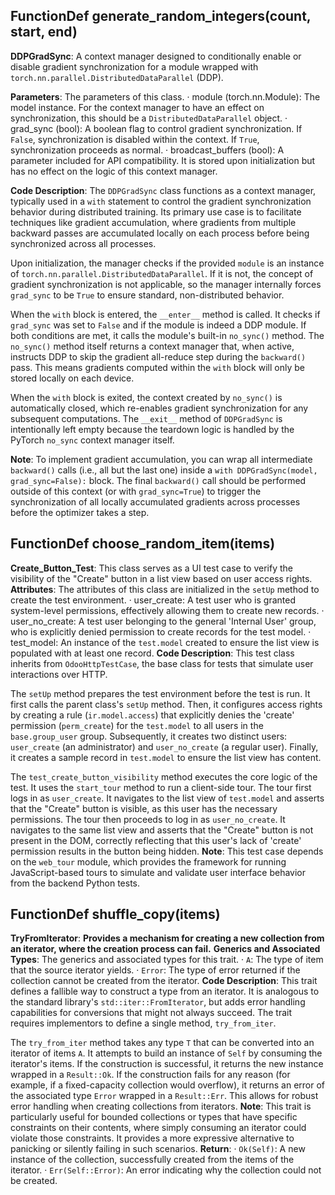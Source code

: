 ## FunctionDef generate_random_integers(count, start, end)
**DDPGradSync**: A context manager designed to conditionally enable or disable gradient synchronization for a module wrapped with `torch.nn.parallel.DistributedDataParallel` (DDP).

**Parameters**: The parameters of this class.
· module (torch.nn.Module): The model instance. For the context manager to have an effect on synchronization, this should be a `DistributedDataParallel` object.
· grad_sync (bool): A boolean flag to control gradient synchronization. If `False`, synchronization is disabled within the context. If `True`, synchronization proceeds as normal.
· broadcast_buffers (bool): A parameter included for API compatibility. It is stored upon initialization but has no effect on the logic of this context manager.

**Code Description**: The `DDPGradSync` class functions as a context manager, typically used in a `with` statement to control the gradient synchronization behavior during distributed training. Its primary use case is to facilitate techniques like gradient accumulation, where gradients from multiple backward passes are accumulated locally on each process before being synchronized across all processes.

Upon initialization, the manager checks if the provided `module` is an instance of `torch.nn.parallel.DistributedDataParallel`. If it is not, the concept of gradient synchronization is not applicable, so the manager internally forces `grad_sync` to be `True` to ensure standard, non-distributed behavior.

When the `with` block is entered, the `__enter__` method is called. It checks if `grad_sync` was set to `False` and if the module is indeed a DDP module. If both conditions are met, it calls the module's built-in `no_sync()` method. The `no_sync()` method itself returns a context manager that, when active, instructs DDP to skip the gradient all-reduce step during the `backward()` pass. This means gradients computed within the `with` block will only be stored locally on each device.

When the `with` block is exited, the context created by `no_sync()` is automatically closed, which re-enables gradient synchronization for any subsequent computations. The `__exit__` method of `DDPGradSync` is intentionally left empty because the teardown logic is handled by the PyTorch `no_sync` context manager itself.

**Note**: To implement gradient accumulation, you can wrap all intermediate `backward()` calls (i.e., all but the last one) inside a `with DDPGradSync(model, grad_sync=False):` block. The final `backward()` call should be performed outside of this context (or with `grad_sync=True`) to trigger the synchronization of all locally accumulated gradients across processes before the optimizer takes a step.
## FunctionDef choose_random_item(items)
**Create_Button_Test**: This class serves as a UI test case to verify the visibility of the "Create" button in a list view based on user access rights.
**Attributes**: The attributes of this class are initialized in the `setUp` method to create the test environment.
· user_create: A test user who is granted system-level permissions, effectively allowing them to create new records.
· user_no_create: A test user belonging to the general 'Internal User' group, who is explicitly denied permission to create records for the test model.
· test_model: An instance of the `test.model` created to ensure the list view is populated with at least one record.
**Code Description**: This test class inherits from `OdooHttpTestCase`, the base class for tests that simulate user interactions over HTTP.

The `setUp` method prepares the test environment before the test is run. It first calls the parent class's `setUp` method. Then, it configures access rights by creating a rule (`ir.model.access`) that explicitly denies the 'create' permission (`perm_create`) for the `test.model` to all users in the `base.group_user` group. Subsequently, it creates two distinct users: `user_create` (an administrator) and `user_no_create` (a regular user). Finally, it creates a sample record in `test.model` to ensure the list view has content.

The `test_create_button_visibility` method executes the core logic of the test. It uses the `start_tour` method to run a client-side tour. The tour first logs in as `user_create`. It navigates to the list view of `test.model` and asserts that the "Create" button is visible, as this user has the necessary permissions. The tour then proceeds to log in as `user_no_create`. It navigates to the same list view and asserts that the "Create" button is not present in the DOM, correctly reflecting that this user's lack of 'create' permission results in the button being hidden.
**Note**: This test case depends on the `web_tour` module, which provides the framework for running JavaScript-based tours to simulate and validate user interface behavior from the backend Python tests.
## FunctionDef shuffle_copy(items)
**TryFromIterator**: **Provides a mechanism for creating a new collection from an iterator, where the creation process can fail.**
**Generics and Associated Types**: The generics and associated types for this trait.
· `A`: The type of item that the source iterator yields.
· `Error`: The type of error returned if the collection cannot be created from the iterator.
**Code Description**: This trait defines a fallible way to construct a type from an iterator. It is analogous to the standard library's `std::iter::FromIterator`, but adds error handling capabilities for conversions that might not always succeed. The trait requires implementors to define a single method, `try_from_iter`.

The `try_from_iter` method takes any type `T` that can be converted into an iterator of items `A`. It attempts to build an instance of `Self` by consuming the iterator's items. If the construction is successful, it returns the new instance wrapped in a `Result::Ok`. If the construction fails for any reason (for example, if a fixed-capacity collection would overflow), it returns an error of the associated type `Error` wrapped in a `Result::Err`. This allows for robust error handling when creating collections from iterators.
**Note**: This trait is particularly useful for bounded collections or types that have specific constraints on their contents, where simply consuming an iterator could violate those constraints. It provides a more expressive alternative to panicking or silently failing in such scenarios.
**Return**:
· `Ok(Self)`: A new instance of the collection, successfully created from the items of the iterator.
· `Err(Self::Error)`: An error indicating why the collection could not be created.
